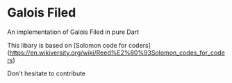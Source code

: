 # Galois Filed

An implementation of Galois Filed in pure Dart

This libary is based on [Solomon code for coders] (https://en.wikiversity.org/wiki/Reed%E2%80%93Solomon_codes_for_coders)

Don't hesitate to contribute
